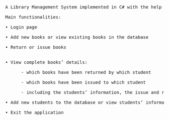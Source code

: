 <pre>
A Library Management System implemented in C# with the help of SQL Server Management Studio. <br />
Main functionalities: <br />
• Login page <br />
• Add new books or view existing books in the database <br />
• Return or issue books <br /> 

• View complete books’ details: <br />
	  - which books have been returned by which student <br />
	  - which books have been issued to which student <br />
	  - including the students’ information, the issue and return date <br />
• Add new students to the database or view students’ information <br />
• Exit the application <br />
</pre>

